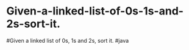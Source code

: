 # Given-a-linked-list-of-0s-1s-and-2s-sort-it.
#Given a linked list of 0s, 1s and 2s, sort it. #java
